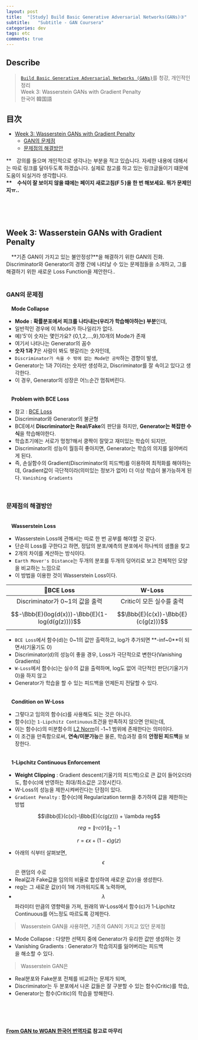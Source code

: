 ```yaml
---
layout: post
title:  "[Study] Build Basic Generative Adversarial Networks(GANs)③"
subtitle:   "Subtitle - GAN Coursera"
categories: dev
tags: etc
comments: true
---
```

## Describe
> [`Build Basic Generative Adversarial Networks (GANs)`](https://www.coursera.org/learn/build-basic-generative-adversarial-networks-gans/home/welcome)를 청강, 개인적인 정리<br>
Week 3: Wasserstein GANs with Gradient Penalty<br>
한국어 韓国語

## 目次
- [Week 3: Wasserstein GANs with Gradient Penalty](#jump1)
  - [GAN의 문제점](#jump2)
  - [문제점의 해결방안](#jump3)

**　강의를 들으며 개인적으로 생각나는 부분을 적고 있습니다. 자세한 내용에 대해서는 따로 링크를 달아두도록 하겠습니다. 실제로 참고를 하고 있는 링크글들이기 떄문에 도움이 되실거라 생각합니다.**<br>
**　수식이 잘 보이지 않을 떄에는 페이지 새로고침(F５)을 한 번 해보세요. 뭐가 문제인지ㅠ..**

<br><br><br>

## <a name="jump1">Week 3: Wasserstein GANs with Gradient Penalty</a>
　**기존 GAN이 가지고 있는 불안정성?**을 해결하기 위한 GAN의 진화. Discriminator와 Generator의 경쟁 간에 나타날 수 있는 문제점들을 소개하고, 그를 해결하기 위한 새로운 Loss Function을 제안한다..<br><br>

### <a name="jump2">GAN의 문제점</a>
　**Mode Collapse**
- **Mode : 확률분포에서 피크를 나타내는(우리가 학습해야하는) 부분**인데,
- 일반적인 경우에 이 Mode가 하나일리가 없다. 
- 예)'5'이 숫자는 몇인가요? {0,1,2,...,9},10개의 Mode가 존재
- 여기서 나타나는 Generator의 꼼수
- **숫자 1과 7**은 사람이 봐도 헷갈리는 숫자인데,
- `Discriminator가 속을 수 밖에 없는 Mode만 공략`하는 경향이 발생,
- Generator는 1과 7이라는 숫자만 생성하고, Discriminator를 잘 속이고 있다고 생각한다.
- 이 경우, Generator의 성장은 어느순간 멈춰버린다.

<br>　**Problem with BCE Loss**
- 참고 : [BCE Loss](https://nhandsome.github.io/dev/2020/10/06/dev-etc-study_gan/#jump2)
- Discriminator와 Generator의 불균형
- BCE에서 **Discriminator는 Real/Fake**의 판단을 하지만, **Generator는 복잡한 수식**을 학습해야한다.
- 학습초기에는 서로가 멍청?해서 쿵짝이 잘맞고 재미있는 학습이 되지만,
- Discriminator의 성능이 월등히 좋아지면, Generator는 학습의 의지를 잃어버리게 된다.
- 즉, 손실함수의 Gradient(Discriminator의 피드백)를 이용하여 최적화를 해야하는데, Gradient값이 극단적이라(의미있는 정보가 없어) 더 이상 학습이 불가능하게 된다. `Vanishing Gradients`

<br>

### <a name="jump3">문제점의 해결방안</a>
<br>　**Wasserstein Loss**
- Wasserstein Loss에 관해서는 따로 한 번 공부를 해야할 것 같다.
- 단순히 Loss를 구한다고 하면, 정답의 분포/예측의 분포에서 하나씩의 샘플을 찾고
- 2개의 차이를 계산하는 방식이다.
- `Earth Mover's Distance`는 두개의 분포를 두개의 덩어리로 보고 전체적인 모양을 비교하는 느낌으로
- 이 방법을 이용한 것이 Wasserstein Loss이다.

|**BCE Loss**|**W-Loss**|
|:---:|:---:|
|Discriminator가 0~1의 값을 출력|Critic이 모든 실수를 출력|
|$$-\Bbb{E}(log(d(x)))-\Bbb{E}(1-log(d(g(z))))$$|$$\Bbb{E}(c(x))-\Bbb{E}(c(g(z)))$$|

- `BCE Loss`에서 함수(d)는 0~1의 값만 출력하고, log가 추가되면 **-inf~0**이 되면서(기울기도 0) 
- Discriminator(d)의 성능이 좋을 경우, Loss가 극단적으로 변한다(Vanishing Gradients)
- `W-Loss`에서 함수(c)는 실수의 값을 출력하며, log도 없어 극단적인 판단(기울기가 0)을 하지 않고
- Generator가 학습을 할 수 있는 피드백을 언제든지 전달할 수 있다.

<br>　**Condition on W-Loss**
- 그렇다고 임의의 함수(c)를 사용해도 되는 것은 아니다.
- 함수(c)는 `1-Lipchitz Continuous`조건을 만족하지 않으면 안되는데,
- 이는 함수(c)의 미분함수의 [L2 Norm](http://taewan.kim/post/norm/)이 -1~1 범위에 존재한다는 의미이다.
- 이 조건을 만족함으로써, **연속/미분가능**은 물론, 학습과정 중의 **안정된 피드백**을 보장한다.

<br>　**1-Lipchitz Continuous Enforcement**
- **Weight Clipping** : Gradient descent(기울기의 피드백)으로 큰 값이 들어오더라도, 함수(c)에 반영하는 최대/최소값은 고정시킨다.
- W-Loss의 성능을 제한시켜버린다는 단점이 있다.
- `Gradient Penalty` : 함수(c)에 Regularization term을 추가하여 값을 제한하는 방법

$$\Bbb{E}(c(x))-\Bbb{E}(c(g(z))) + \lambda reg$$

$$reg = \lVert \triangledown c(r) \rVert_2 - 1$$

$$r = \epsilon x + (1-\epsilon)g(z)$$

- 아래의 식부터 살펴보면, $$\epsilon$$은 랜덤의 수로
- Real값과 Fake값을 임의의 비율로 합성하여 새로운 값(r)을 생성한다.
- reg는 그 새로운 값(r)이 1에 가까워지도록 노력하며,
- $$\lambda$$ 파라미터 만큼의 영향력을 가져, 원래의 W-Loss에서 함수(c)가 1-Lipchitz Continuous를 어느정도 따르도록 강제한다.

> Wasserstein GAN을 사용하면, 기존의 GAN이 가지고 있던 문제점
- Mode Collapse : 다양한 선택지 중에 Generator가 유리한 값만 생성하는 것
- Vanishing Gradients : Generator가 학습의지를 잃어버리는 피드백<br>
을 해소할 수 있다.

> Wasserstein GAN은
- Real분포와 Fake분포 전체를 비교하는 문제가 되며,
- Discriminator는 두 분포에서 나온 값들은 잘 구분할 수 있는 함수(Critic)를 학습,
- Generator는 함수(Critic)의 학습을 방해한다.

<br><br>　

**[From GAN to WGAN 한국어 번역자료](https://github.com/yjucho1/articles/blob/master/fromGANtoWGAN/readme.md) 참고로 마무리**


